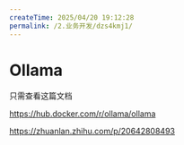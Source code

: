 ```yaml
---
createTime: 2025/04/20 19:12:28
permalink: /2.业务开发/dzs4kmj1/
---
```


# Ollama

只需查看这篇文档

https://hub.docker.com/r/ollama/ollama

https://zhuanlan.zhihu.com/p/20642808493